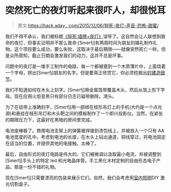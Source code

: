 # 突然死亡的夜灯听起来很吓人，却很悦耳

> 原文:[https://hack aday . com/2015/12/06/猝死-夜灯-声音-恐怖-甜蜜/](https://hackaday.com/2015/12/06/sudden-death-night-light-sounds-scary-is-sweet/)

我们不得不承认，我们被标题[《猝死:墙牌+夜灯》](https://hackaday.io/project/8381-sudden-death-wall-sign-night-light)误导了。这自然会让人联想到致命的夜灯，但事实证明并不那么致命:[Smerfj]有两周时间为朋友的婚礼制作礼物。这个项目要么成功，要么失败，这取决于最后期限——就像突然死亡一样。但是众所周知，截止日期会激发我们的动力，这并不总是坏事。

问题中的夜灯是一堆手工制作的电路，每一个都被塞到一个木质薄片中，上面烧着一个字母，拼出[Smerfj]朋友的名字。但是要真正欣赏它，你必须挖掘出[的建造细节](https://hackaday.io/post/27763)。

我们不知道如何在木头上刻字。[Smerfj]用金属箔带覆盖木头，然后从箔上剪下字母。现在应用火炬变黑只有部分日志已磁带删除。滑头。

为了在铝带上准确刻字，[Smerfj]用一部绑在枝形吊灯上的手机(大约是一个点光源)和悬挂在枝形吊灯和木头靶之间的模板制作了一个即兴投影仪。当然，在紧张的期限压力下，这最好在黑暗的房间里完成。

电池座棒极了。商用电池支架上的弹簧被焊接到漆包线上，并被放入一个只有 AA 电池宽度的孔中。考虑到电池的长度，在木头上钻出通道，铜线穿过，将电池固定在适当的位置，并提供其他的电接触。太棒了。

最后，自由形式的夜灯电路是伟大的。它们被微调以汲取最小电流，并被调整到[Smerfj]手头上的特定 led 和光电晶体管。手工黑化木材定制的自由形态电子产品。那是一份不错的礼物。

现在[Smerfj]只需要漂亮的包装来展示它们。自然，我们会考虑用[室内照明](http://hackaday.com/2013/12/25/more-lights-for-your-presents/)DIY 激光切割盒子。